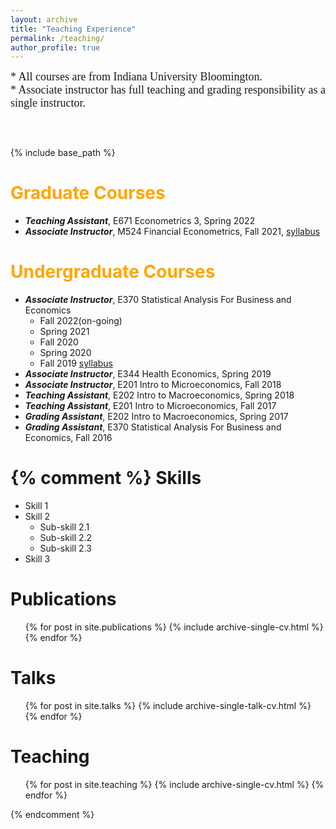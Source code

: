 ```yaml
---
layout: archive
title: "Teaching Experience"
permalink: /teaching/
author_profile: true
---
```


<span style="font-family:Papyrus; font-size: large;">* All courses are from Indiana University Bloomington.<br />* Associate instructor has full teaching and grading responsibility as a single instructor.</span>
<pre>


</pre>
{% include base_path %}

<span style="color:orange">Graduate Courses</span>
======
* ***Teaching Assistant***, E671 Econometrics 3, Spring 2022
* ***Associate Instructor***, M524 Financial Econometrics, Fall 2021, [syllabus](https://myonshin.github.io/files/Syllabus_Fall2021_M524.pdf)

<span style="color:orange">Undergraduate Courses</span>
======
* ***Associate Instructor***, E370 Statistical Analysis For Business and Economics
  * Fall 2022(on-going)
  * Spring 2021
  * Fall 2020
  * Spring 2020 
  * Fall 2019 [syllabus](https://myonshin.github.io/files/E370_Syllabus(section8727).pdf)
* ***Associate Instructor***, E344 Health Economics, Spring 2019
* ***Associate Instructor***, E201 Intro to Microeconomics, Fall 2018
* ***Teaching Assistant***, E202 Intro to Macroeconomics, Spring 2018
* ***Teaching Assistant***, E201 Intro to Microeconomics, Fall 2017
* ***Grading Assistant***, E202 Intro to Macroeconomics, Spring 2017
* ***Grading Assistant***, E370 Statistical Analysis For Business and Economics, Fall 2016



{% comment %} 
Skills
======
* Skill 1
* Skill 2
  * Sub-skill 2.1
  * Sub-skill 2.2
  * Sub-skill 2.3
* Skill 3

Publications
======
  <ul>{% for post in site.publications %}
    {% include archive-single-cv.html %}
  {% endfor %}</ul>
  
Talks
======
  <ul>{% for post in site.talks %}
    {% include archive-single-talk-cv.html %}
  {% endfor %}</ul>
  
Teaching
======
  <ul>{% for post in site.teaching %}
    {% include archive-single-cv.html %}
  {% endfor %}</ul>
{% endcomment %}
